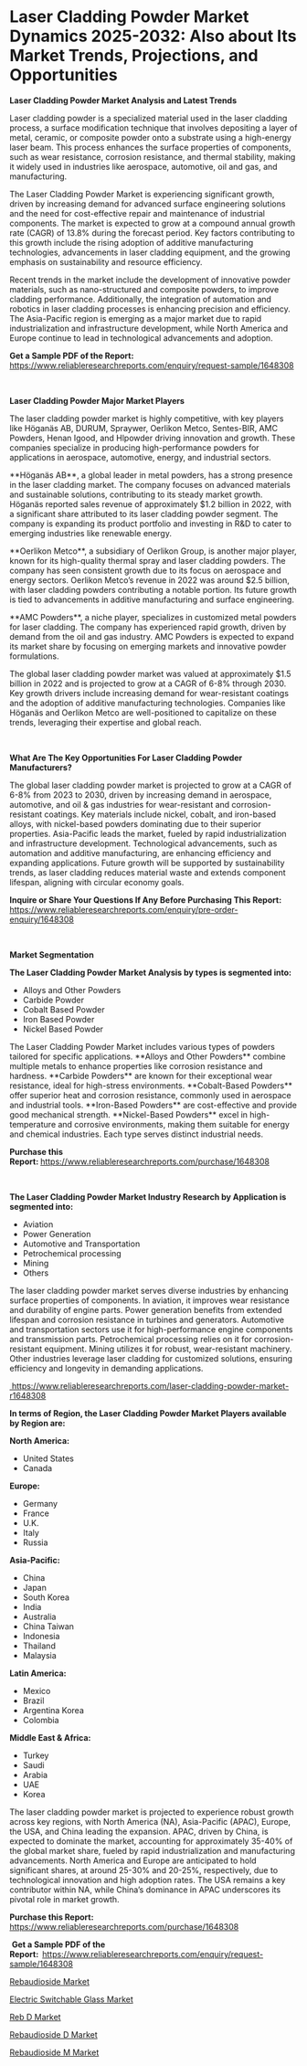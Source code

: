 <p><h1>Laser Cladding Powder Market Dynamics 2025-2032: Also about Its Market Trends, Projections, and Opportunities</h1></p><p><strong>Laser Cladding Powder Market Analysis and Latest Trends</strong></p>
<p><p>Laser cladding powder is a specialized material used in the laser cladding process, a surface modification technique that involves depositing a layer of metal, ceramic, or composite powder onto a substrate using a high-energy laser beam. This process enhances the surface properties of components, such as wear resistance, corrosion resistance, and thermal stability, making it widely used in industries like aerospace, automotive, oil and gas, and manufacturing.</p><p>The Laser Cladding Powder Market is experiencing significant growth, driven by increasing demand for advanced surface engineering solutions and the need for cost-effective repair and maintenance of industrial components. The market is expected to grow at a compound annual growth rate (CAGR) of 13.8% during the forecast period. Key factors contributing to this growth include the rising adoption of additive manufacturing technologies, advancements in laser cladding equipment, and the growing emphasis on sustainability and resource efficiency.</p><p>Recent trends in the market include the development of innovative powder materials, such as nano-structured and composite powders, to improve cladding performance. Additionally, the integration of automation and robotics in laser cladding processes is enhancing precision and efficiency. The Asia-Pacific region is emerging as a major market due to rapid industrialization and infrastructure development, while North America and Europe continue to lead in technological advancements and adoption.</p></p>
<p><strong>Get a Sample PDF of the Report:&nbsp;</strong> <a href="https://www.reliableresearchreports.com/enquiry/request-sample/1648308?utm_campaign=37&utm_medium=2&utm_source=Github&utm_content=ia&utm_term=27012025&utm_id=laser-cladding-powder">https://www.reliableresearchreports.com/enquiry/request-sample/1648308</a></p>
<p>&nbsp;</p>
<p><strong>Laser Cladding Powder Major Market Players</strong></p>
<p><p>The laser cladding powder market is highly competitive, with key players like Höganäs AB, DURUM, Spraywer, Oerlikon Metco, Sentes-BIR, AMC Powders, Henan Igood, and Hlpowder driving innovation and growth. These companies specialize in producing high-performance powders for applications in aerospace, automotive, energy, and industrial sectors.</p><p>**Höganäs AB**, a global leader in metal powders, has a strong presence in the laser cladding market. The company focuses on advanced materials and sustainable solutions, contributing to its steady market growth. Höganäs reported sales revenue of approximately $1.2 billion in 2022, with a significant share attributed to its laser cladding powder segment. The company is expanding its product portfolio and investing in R&D to cater to emerging industries like renewable energy.</p><p>**Oerlikon Metco**, a subsidiary of Oerlikon Group, is another major player, known for its high-quality thermal spray and laser cladding powders. The company has seen consistent growth due to its focus on aerospace and energy sectors. Oerlikon Metco’s revenue in 2022 was around $2.5 billion, with laser cladding powders contributing a notable portion. Its future growth is tied to advancements in additive manufacturing and surface engineering.</p><p>**AMC Powders**, a niche player, specializes in customized metal powders for laser cladding. The company has experienced rapid growth, driven by demand from the oil and gas industry. AMC Powders is expected to expand its market share by focusing on emerging markets and innovative powder formulations.</p><p>The global laser cladding powder market was valued at approximately $1.5 billion in 2022 and is projected to grow at a CAGR of 6-8% through 2030. Key growth drivers include increasing demand for wear-resistant coatings and the adoption of additive manufacturing technologies. Companies like Höganäs and Oerlikon Metco are well-positioned to capitalize on these trends, leveraging their expertise and global reach.</p></p>
<p>&nbsp;</p>
<p><strong>What Are The Key Opportunities For Laser Cladding Powder Manufacturers?</strong></p>
<p><p>The global laser cladding powder market is projected to grow at a CAGR of 6-8% from 2023 to 2030, driven by increasing demand in aerospace, automotive, and oil & gas industries for wear-resistant and corrosion-resistant coatings. Key materials include nickel, cobalt, and iron-based alloys, with nickel-based powders dominating due to their superior properties. Asia-Pacific leads the market, fueled by rapid industrialization and infrastructure development. Technological advancements, such as automation and additive manufacturing, are enhancing efficiency and expanding applications. Future growth will be supported by sustainability trends, as laser cladding reduces material waste and extends component lifespan, aligning with circular economy goals.</p></p>
<p><strong>Inquire or Share Your Questions If Any Before Purchasing This Report:</strong> <a href="https://www.reliableresearchreports.com/enquiry/pre-order-enquiry/1648308?utm_campaign=37&utm_medium=2&utm_source=Github&utm_content=ia&utm_term=27012025&utm_id=laser-cladding-powder">https://www.reliableresearchreports.com/enquiry/pre-order-enquiry/1648308</a></p>
<p>&nbsp;</p>
<p><strong>Market Segmentation</strong></p>
<p><strong>The Laser Cladding Powder Market Analysis by types is segmented into:</strong></p>
<p><ul><li>Alloys and Other Powders</li><li>Carbide Powder</li><li>Cobalt Based Powder</li><li>Iron Based Powder</li><li>Nickel Based Powder</li></ul></p>
<p><p>The Laser Cladding Powder Market includes various types of powders tailored for specific applications. **Alloys and Other Powders** combine multiple metals to enhance properties like corrosion resistance and hardness. **Carbide Powders** are known for their exceptional wear resistance, ideal for high-stress environments. **Cobalt-Based Powders** offer superior heat and corrosion resistance, commonly used in aerospace and industrial tools. **Iron-Based Powders** are cost-effective and provide good mechanical strength. **Nickel-Based Powders** excel in high-temperature and corrosive environments, making them suitable for energy and chemical industries. Each type serves distinct industrial needs.</p></p>
<p><strong>Purchase this Report:&nbsp;</strong><a href="https://www.reliableresearchreports.com/purchase/1648308?utm_campaign=37&utm_medium=2&utm_source=Github&utm_content=ia&utm_term=27012025&utm_id=laser-cladding-powder">https://www.reliableresearchreports.com/purchase/1648308</a></p>
<p>&nbsp;</p>
<p><strong>The Laser Cladding Powder Market Industry Research by Application is segmented into:</strong></p>
<p><ul><li>Aviation</li><li>Power Generation</li><li>Automotive and Transportation</li><li>Petrochemical processing</li><li>Mining</li><li>Others</li></ul></p>
<p><p>The laser cladding powder market serves diverse industries by enhancing surface properties of components. In aviation, it improves wear resistance and durability of engine parts. Power generation benefits from extended lifespan and corrosion resistance in turbines and generators. Automotive and transportation sectors use it for high-performance engine components and transmission parts. Petrochemical processing relies on it for corrosion-resistant equipment. Mining utilizes it for robust, wear-resistant machinery. Other industries leverage laser cladding for customized solutions, ensuring efficiency and longevity in demanding applications.</p></p>
<p><a href="https://www.reliableresearchreports.com/laser-cladding-powder-market-r1648308?utm_campaign=37&utm_medium=2&utm_source=Github&utm_content=ia&utm_term=27012025&utm_id=laser-cladding-powder">&nbsp;https://www.reliableresearchreports.com/laser-cladding-powder-market-r1648308</a></p>
<p><strong>In terms of Region, the Laser Cladding Powder Market Players available by Region are:</strong></p>
<p>
    <p> <strong> North America: </strong>
        <ul>
            <li>United States</li>
            <li>Canada</li>
        </ul>
        </p> 
    <p> <strong> Europe: </strong>
        <ul>
            <li>Germany</li>
            <li>France</li>
            <li>U.K.</li>
            <li>Italy</li>
            <li>Russia</li>
        </ul>
        </p> 
    <p> <strong> Asia-Pacific: </strong>
        <ul>
            <li>China</li>
            <li>Japan</li>
            <li>South Korea</li>
            <li>India</li>
            <li>Australia</li>
            <li>China Taiwan</li>
            <li>Indonesia</li>
            <li>Thailand</li>
            <li>Malaysia</li>
        </ul>
        </p> 
    <p> <strong> Latin America: </strong>
        <ul>
            <li>Mexico</li>
            <li>Brazil</li>
            <li>Argentina Korea</li>
            <li>Colombia</li>
        </ul>
        </p> 
    <p> <strong> Middle East & Africa: </strong>
        <ul>
            <li>Turkey</li>
            <li>Saudi</li>
            <li>Arabia</li>
            <li>UAE</li>
            <li>Korea</li>
        </ul>
    </p>
    </p>
<p><p>The laser cladding powder market is projected to experience robust growth across key regions, with North America (NA), Asia-Pacific (APAC), Europe, the USA, and China leading the expansion. APAC, driven by China, is expected to dominate the market, accounting for approximately 35-40% of the global market share, fueled by rapid industrialization and manufacturing advancements. North America and Europe are anticipated to hold significant shares, at around 25-30% and 20-25%, respectively, due to technological innovation and high adoption rates. The USA remains a key contributor within NA, while China’s dominance in APAC underscores its pivotal role in market growth.</p></p>
<p><strong>Purchase this Report: </strong><a href="https://www.reliableresearchreports.com/purchase/1648308?utm_campaign=37&utm_medium=2&utm_source=Github&utm_content=ia&utm_term=27012025&utm_id=laser-cladding-powder">https://www.reliableresearchreports.com/purchase/1648308</a></p>
<p>&nbsp;<strong>Get a Sample PDF of the Report:&nbsp;&nbsp;</strong><a href="https://www.reliableresearchreports.com/enquiry/request-sample/1648308?utm_campaign=37&utm_medium=2&utm_source=Github&utm_content=ia&utm_term=27012025&utm_id=laser-cladding-powder">https://www.reliableresearchreports.com/enquiry/request-sample/1648308</a></p>
<p><strong></strong></p>
<p><p><a href="https://github.com/eusoffyhanty/Market-Research-Report-List-1/blob/main/rebaudioside-market.md?utm_campaign=37&utm_medium=2&utm_source=Github&utm_content=ia&utm_term=27012025&utm_id=laser-cladding-powder">Rebaudioside Market</a></p><p><a href="https://github.com/alasmyayock/Market-Research-Report-List-1/blob/main/electric-switchable-glass-market.md?utm_campaign=37&utm_medium=2&utm_source=Github&utm_content=ia&utm_term=27012025&utm_id=laser-cladding-powder">Electric Switchable Glass Market</a></p><p><a href="https://github.com/dringals/Market-Research-Report-List-6/blob/main/reb-d-market.md?utm_campaign=37&utm_medium=2&utm_source=Github&utm_content=ia&utm_term=27012025&utm_id=laser-cladding-powder">Reb D Market</a></p><p><a href="https://github.com/aksayvoogdt/Market-Research-Report-List-1/blob/main/rebaudioside-d-market.md?utm_campaign=37&utm_medium=2&utm_source=Github&utm_content=ia&utm_term=27012025&utm_id=laser-cladding-powder">Rebaudioside D Market</a></p><p><a href="https://github.com/itayjedhe/Market-Research-Report-List-1/blob/main/rebaudioside-m-market.md?utm_campaign=37&utm_medium=2&utm_source=Github&utm_content=ia&utm_term=27012025&utm_id=laser-cladding-powder">Rebaudioside M Market</a></p></p>